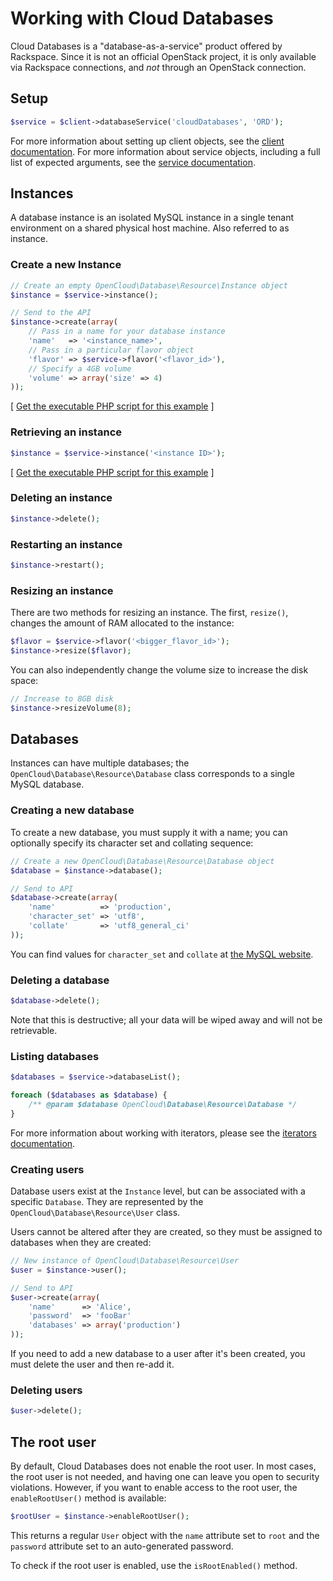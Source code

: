 Working with Cloud Databases
============================

Cloud Databases is a "database-as-a-service" product offered by Rackspace. Since it is
not an official OpenStack project, it is only available via Rackspace connections,
and *not* through an OpenStack connection.

## Setup

```php
$service = $client->databaseService('cloudDatabases', 'ORD');
```

For more information about setting up client objects, see the
[client documentation](Clients.md). For more information about service objects,
including a full list of expected arguments, see the
[service documentation](Services.md).

## Instances

A database instance is an isolated MySQL instance in a single tenant environment
on a shared physical host machine. Also referred to as instance.

### Create a new Instance

```php
// Create an empty OpenCloud\Database\Resource\Instance object
$instance = $service->instance();

// Send to the API
$instance->create(array(
    // Pass in a name for your database instance
    'name'   => '<instance_name>',
    // Pass in a particular flavor object
    'flavor' => $service->flavor('<flavor_id>'),
    // Specify a 4GB volume
    'volume' => array('size' => 4)
));
```
[ [Get the executable PHP script for this example](/samples/Database/create-instance.php) ]

### Retrieving an instance

```php
$instance = $service->instance('<instance ID>');
```
[ [Get the executable PHP script for this example](/samples/Database/get-instance.php) ]

### Deleting an instance

```php
$instance->delete();
```

### Restarting an instance

```php
$instance->restart();
```

### Resizing an instance

There are two methods for resizing an instance. The first, `resize()`, changes the amount
of RAM allocated to the instance:

```php
$flavor = $service->flavor('<bigger_flavor_id>');
$instance->resize($flavor);
```

You can also independently change the volume size to increase the disk space:

```php
// Increase to 8GB disk
$instance->resizeVolume(8);
```

## Databases

Instances can have multiple databases; the `OpenCloud\Database\Resource\Database`
class corresponds to a single MySQL database.

### Creating a new database

To create a new database, you must supply it with a name; you can optionally 
specify its character set and collating sequence:

```php
// Create a new OpenCloud\Database\Resource\Database object
$database = $instance->database();

// Send to API
$database->create(array(
    'name'          => 'production',
    'character_set' => 'utf8',
    'collate'       => 'utf8_general_ci'
));
```

You can find values for `character_set` and `collate` at
[the MySQL website](http://dev.mysql.com/doc/refman/5.0/en/charset-mysql.html).

### Deleting a database

```php
$database->delete();
```

Note that this is destructive; all your data will be wiped away and will not be
retrievable.

### Listing databases

```php
$databases = $service->databaseList();

foreach ($databases as $database) {
    /** @param $database OpenCloud\Database\Resource\Database */
}
```

For more information about working with iterators, please see the
[iterators documentation](Iterators.md).

### Creating users

Database users exist at the `Instance` level, but can be associated with a specific
`Database`. They are represented by the `OpenCloud\Database\Resource\User` class.

Users cannot be altered after they are created, so they must be assigned to
databases when they are created:

```php
// New instance of OpenCloud\Database\Resource\User
$user = $instance->user();

// Send to API
$user->create(array(
    'name'      => 'Alice',
    'password'  => 'fooBar'
    'databases' => array('production')
));
```

If you need to add a new database to a user after it's been created, you must 
delete the user and then re-add it.

### Deleting users

```php
$user->delete();
```

## The root user

By default, Cloud Databases does not enable the root user. In most cases, the root
user is not needed, and having one can leave you open to security violations. However,
if you want to enable access to the root user, the `enableRootUser()` method is
available:

```php
$rootUser = $instance->enableRootUser();
```

This returns a regular `User` object with the `name` attribute set to `root` and the
`password` attribute set to an auto-generated password. 

To check if the root user is enabled, use the `isRootEnabled()` method.